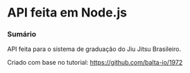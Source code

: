 # API feita em Node.js

### Sumário
API feita para o sistema de graduação do Jiu Jitsu Brasileiro.

Criado com base no tutorial: https://github.com/balta-io/1972